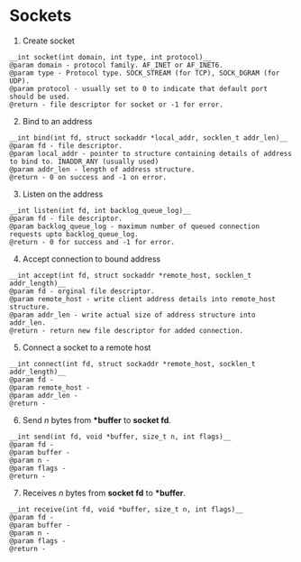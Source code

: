 # Sockets  

1. Create socket  
```
__int socket(int domain, int type, int protocol)__
@param domain - protocol family. AF_INET or AF_INET6.
@param type - Protocol type. SOCK_STREAM (for TCP), SOCK_DGRAM (for UDP).
@param protocol - usually set to 0 to indicate that default port should be used.
@return - file descriptor for socket or -1 for error.
```

2. Bind to an address
```
__int bind(int fd, struct sockaddr *local_addr, socklen_t addr_len)__
@param fd - file descriptor.
@param local_addr - pointer to structure containing details of address to bind to. INADDR_ANY (usually used)
@param addr_len - length of address structure.
@return - 0 on success and -1 on error.
```

3. Listen on the address
```
__int listen(int fd, int backlog_queue_log)__
@param fd - file descriptor.
@param backlog_queue_log - maximum number of queued connection requests upto backlog_queue_log.
@return - 0 for success and -1 for error.
```

4. Accept connection to bound address
```
__int accept(int fd, struct sockaddr *remote_host, socklen_t addr_length)__
@param fd - orginal file descriptor.
@param remote_host - write client address details into remote_host structure.
@param addr_len - write actual size of address structure into addr_len.
@return - return new file descriptor for added connection.
```

5. Connect a socket to a remote host
```
__int connect(int fd, struct sockaddr *remote_host, socklen_t addr_length)__
@param fd -
@param remote_host -
@param addr_len -
@return -
```

6. Send _n_ bytes from __*buffer__ to __socket fd__.
```
__int send(int fd, void *buffer, size_t n, int flags)__
@param fd -
@param buffer -
@param n -
@param flags -
@return -
```

7. Receives _n_ bytes from __socket fd__ to __*buffer__.
```
__int receive(int fd, void *buffer, size_t n, int flags)__
@param fd -
@param buffer -
@param n -
@param flags -
@return -
```
